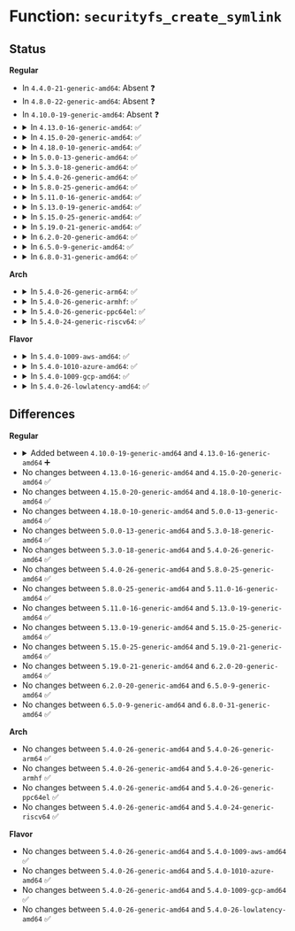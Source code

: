 # Function: <code>securityfs_create_symlink</code>

## Status
<b>Regular</b>
<ul>
<li>
In <code>4.4.0-21-generic-amd64</code>: Absent ❓
</li>
<li>
In <code>4.8.0-22-generic-amd64</code>: Absent ❓
</li>
<li>
In <code>4.10.0-19-generic-amd64</code>: Absent ❓
</li>
<li>
<details>
<summary>In <code>4.13.0-16-generic-amd64</code>: ✅</summary>

```c
struct dentry * securityfs_create_symlink(const char * name, struct dentry * parent, const char * target, const struct inode_operations * iops)
```

```json
{
  "name": "securityfs_create_symlink",
  "collision_type": "Unique Global",
  "inline_type": "No",
  "funcs": [
    {
      "addr": 18446744071582653216,
      "name": "securityfs_create_symlink",
      "external": true,
      "loc": "security/inode.c:254",
      "file": "security/inode.c",
      "inline": "seen, unknown",
      "caller_inline": [],
      "caller_func": []
    }
  ],
  "symbols": [
    {
      "addr": 18446744071582653216,
      "name": "securityfs_create_symlink",
      "section": ".text",
      "bind": "STB_GLOBAL",
      "size": 130
    }
  ]
}
```
</details>
</li>
<li>
<details>
<summary>In <code>4.15.0-20-generic-amd64</code>: ✅</summary>

```c
struct dentry * securityfs_create_symlink(const char * name, struct dentry * parent, const char * target, const struct inode_operations * iops)
```

```json
{
  "name": "securityfs_create_symlink",
  "collision_type": "Unique Global",
  "inline_type": "No",
  "funcs": [
    {
      "addr": 18446744071582808352,
      "name": "securityfs_create_symlink",
      "external": true,
      "loc": "security/inode.c:254",
      "file": "security/inode.c",
      "inline": "seen, unknown",
      "caller_inline": [],
      "caller_func": []
    }
  ],
  "symbols": [
    {
      "addr": 18446744071582808352,
      "name": "securityfs_create_symlink",
      "section": ".text",
      "bind": "STB_GLOBAL",
      "size": 130
    }
  ]
}
```
</details>
</li>
<li>
<details>
<summary>In <code>4.18.0-10-generic-amd64</code>: ✅</summary>

```c
struct dentry * securityfs_create_symlink(const char * name, struct dentry * parent, const char * target, const struct inode_operations * iops)
```

```json
{
  "name": "securityfs_create_symlink",
  "collision_type": "Unique Global",
  "inline_type": "No",
  "funcs": [
    {
      "addr": 18446744071583002448,
      "name": "securityfs_create_symlink",
      "external": true,
      "loc": "security/inode.c:254",
      "file": "security/inode.c",
      "inline": "seen, unknown",
      "caller_inline": [],
      "caller_func": [
        "security/apparmor/apparmorfs.c:aa_create_aafs",
        "security/integrity/ima/ima_fs.c:ima_fs_init",
        "security/integrity/evm/evm_secfs.c:evm_init_secfs"
      ]
    }
  ],
  "symbols": [
    {
      "addr": 18446744071583002448,
      "name": "securityfs_create_symlink",
      "section": ".text",
      "bind": "STB_GLOBAL",
      "size": 141
    }
  ]
}
```
</details>
</li>
<li>
<details>
<summary>In <code>5.0.0-13-generic-amd64</code>: ✅</summary>

```c
struct dentry * securityfs_create_symlink(const char * name, struct dentry * parent, const char * target, const struct inode_operations * iops)
```

```json
{
  "name": "securityfs_create_symlink",
  "collision_type": "Unique Global",
  "inline_type": "No",
  "funcs": [
    {
      "addr": 18446744071583115776,
      "name": "securityfs_create_symlink",
      "external": true,
      "loc": "security/inode.c:255",
      "file": "security/inode.c",
      "inline": "seen, unknown",
      "caller_inline": [],
      "caller_func": [
        "security/apparmor/apparmorfs.c:aa_create_aafs",
        "security/integrity/ima/ima_fs.c:ima_fs_init",
        "security/integrity/evm/evm_secfs.c:evm_init_secfs"
      ]
    }
  ],
  "symbols": [
    {
      "addr": 18446744071583115776,
      "name": "securityfs_create_symlink",
      "section": ".text",
      "bind": "STB_GLOBAL",
      "size": 140
    }
  ]
}
```
</details>
</li>
<li>
<details>
<summary>In <code>5.3.0-18-generic-amd64</code>: ✅</summary>

```c
struct dentry * securityfs_create_symlink(const char * name, struct dentry * parent, const char * target, const struct inode_operations * iops)
```

```json
{
  "name": "securityfs_create_symlink",
  "collision_type": "Unique Global",
  "inline_type": "No",
  "funcs": [
    {
      "addr": 18446744071583302720,
      "name": "securityfs_create_symlink",
      "external": true,
      "loc": "security/inode.c:260",
      "file": "security/inode.c",
      "inline": "seen, unknown",
      "caller_inline": [],
      "caller_func": [
        "security/apparmor/apparmorfs.c:aa_create_aafs",
        "security/integrity/ima/ima_fs.c:ima_fs_init",
        "security/integrity/evm/evm_secfs.c:evm_init_secfs"
      ]
    }
  ],
  "symbols": [
    {
      "addr": 18446744071583302720,
      "name": "securityfs_create_symlink",
      "section": ".text",
      "bind": "STB_GLOBAL",
      "size": 131
    }
  ]
}
```
</details>
</li>
<li>
<details>
<summary>In <code>5.4.0-26-generic-amd64</code>: ✅</summary>

```c
struct dentry * securityfs_create_symlink(const char * name, struct dentry * parent, const char * target, const struct inode_operations * iops)
```

```json
{
  "name": "securityfs_create_symlink",
  "collision_type": "Unique Global",
  "inline_type": "No",
  "funcs": [
    {
      "addr": 18446744071583407376,
      "name": "securityfs_create_symlink",
      "external": true,
      "loc": "security/inode.c:260",
      "file": "security/inode.c",
      "inline": "seen, unknown",
      "caller_inline": [],
      "caller_func": [
        "security/apparmor/apparmorfs.c:aa_create_aafs",
        "security/integrity/ima/ima_fs.c:ima_fs_init",
        "security/integrity/evm/evm_secfs.c:evm_init_secfs"
      ]
    }
  ],
  "symbols": [
    {
      "addr": 18446744071583407376,
      "name": "securityfs_create_symlink",
      "section": ".text",
      "bind": "STB_GLOBAL",
      "size": 131
    }
  ]
}
```
</details>
</li>
<li>
<details>
<summary>In <code>5.8.0-25-generic-amd64</code>: ✅</summary>

```c
struct dentry * securityfs_create_symlink(const char * name, struct dentry * parent, const char * target, const struct inode_operations * iops)
```

```json
{
  "name": "securityfs_create_symlink",
  "collision_type": "Unique Global",
  "inline_type": "No",
  "funcs": [
    {
      "addr": 18446744071583747984,
      "name": "securityfs_create_symlink",
      "external": true,
      "loc": "security/inode.c:260",
      "file": "security/inode.c",
      "inline": "seen, unknown",
      "caller_inline": [],
      "caller_func": [
        "security/apparmor/apparmorfs.c:aa_create_aafs",
        "security/integrity/ima/ima_fs.c:ima_fs_init",
        "security/integrity/evm/evm_secfs.c:evm_init_secfs"
      ]
    }
  ],
  "symbols": [
    {
      "addr": 18446744071583747984,
      "name": "securityfs_create_symlink",
      "section": ".text",
      "bind": "STB_GLOBAL",
      "size": 131
    }
  ]
}
```
</details>
</li>
<li>
<details>
<summary>In <code>5.11.0-16-generic-amd64</code>: ✅</summary>

```c
struct dentry * securityfs_create_symlink(const char * name, struct dentry * parent, const char * target, const struct inode_operations * iops)
```

```json
{
  "name": "securityfs_create_symlink",
  "collision_type": "Unique Global",
  "inline_type": "No",
  "funcs": [
    {
      "addr": 18446744071583868128,
      "name": "securityfs_create_symlink",
      "external": true,
      "loc": "security/inode.c:260",
      "file": "security/inode.c",
      "inline": "seen, unknown",
      "caller_inline": [],
      "caller_func": [
        "security/apparmor/apparmorfs.c:aa_create_aafs",
        "security/integrity/ima/ima_fs.c:ima_fs_init",
        "security/integrity/evm/evm_secfs.c:evm_init_secfs"
      ]
    }
  ],
  "symbols": [
    {
      "addr": 18446744071583868128,
      "name": "securityfs_create_symlink",
      "section": ".text",
      "bind": "STB_GLOBAL",
      "size": 131
    }
  ]
}
```
</details>
</li>
<li>
<details>
<summary>In <code>5.13.0-19-generic-amd64</code>: ✅</summary>

```c
struct dentry * securityfs_create_symlink(const char * name, struct dentry * parent, const char * target, const struct inode_operations * iops)
```

```json
{
  "name": "securityfs_create_symlink",
  "collision_type": "Unique Global",
  "inline_type": "No",
  "funcs": [
    {
      "addr": 18446744071583894288,
      "name": "securityfs_create_symlink",
      "external": true,
      "loc": "security/inode.c:260",
      "file": "security/inode.c",
      "inline": "seen, unknown",
      "caller_inline": [],
      "caller_func": [
        "security/apparmor/apparmorfs.c:aa_create_aafs",
        "security/integrity/ima/ima_fs.c:ima_fs_init",
        "security/integrity/evm/evm_secfs.c:evm_init_secfs"
      ]
    }
  ],
  "symbols": [
    {
      "addr": 18446744071583894288,
      "name": "securityfs_create_symlink",
      "section": ".text",
      "bind": "STB_GLOBAL",
      "size": 131
    }
  ]
}
```
</details>
</li>
<li>
<details>
<summary>In <code>5.15.0-25-generic-amd64</code>: ✅</summary>

```c
struct dentry * securityfs_create_symlink(const char * name, struct dentry * parent, const char * target, const struct inode_operations * iops)
```

```json
{
  "name": "securityfs_create_symlink",
  "collision_type": "Unique Global",
  "inline_type": "No",
  "funcs": [
    {
      "addr": 18446744071584258112,
      "name": "securityfs_create_symlink",
      "external": true,
      "loc": "security/inode.c:260",
      "file": "security/inode.c",
      "inline": "seen, unknown",
      "caller_inline": [],
      "caller_func": [
        "security/apparmor/apparmorfs.c:aa_create_aafs",
        "security/integrity/ima/ima_fs.c:ima_fs_init",
        "security/integrity/evm/evm_secfs.c:evm_init_secfs"
      ]
    }
  ],
  "symbols": [
    {
      "addr": 18446744071584258112,
      "name": "securityfs_create_symlink",
      "section": ".text",
      "bind": "STB_GLOBAL",
      "size": 131
    }
  ]
}
```
</details>
</li>
<li>
<details>
<summary>In <code>5.19.0-21-generic-amd64</code>: ✅</summary>

```c
struct dentry * securityfs_create_symlink(const char * name, struct dentry * parent, const char * target, const struct inode_operations * iops)
```

```json
{
  "name": "securityfs_create_symlink",
  "collision_type": "Unique Global",
  "inline_type": "No",
  "funcs": [
    {
      "addr": 18446744071584870480,
      "name": "securityfs_create_symlink",
      "external": true,
      "loc": "security/inode.c:260",
      "file": "security/inode.c",
      "inline": "seen, unknown",
      "caller_inline": [],
      "caller_func": [
        "security/apparmor/apparmorfs.c:aa_create_aafs",
        "security/integrity/ima/ima_fs.c:ima_fs_init",
        "security/integrity/evm/evm_secfs.c:evm_init_secfs"
      ]
    }
  ],
  "symbols": [
    {
      "addr": 18446744071584870480,
      "name": "securityfs_create_symlink",
      "section": ".text",
      "bind": "STB_GLOBAL",
      "size": 149
    }
  ]
}
```
</details>
</li>
<li>
<details>
<summary>In <code>6.2.0-20-generic-amd64</code>: ✅</summary>

```c
struct dentry * securityfs_create_symlink(const char * name, struct dentry * parent, const char * target, const struct inode_operations * iops)
```

```json
{
  "name": "securityfs_create_symlink",
  "collision_type": "Unique Global",
  "inline_type": "No",
  "funcs": [
    {
      "addr": 18446744071585575984,
      "name": "securityfs_create_symlink",
      "external": true,
      "loc": "security/inode.c:260",
      "file": "security/inode.c",
      "inline": "seen, unknown",
      "caller_inline": [],
      "caller_func": [
        "security/apparmor/apparmorfs.c:aa_create_aafs",
        "security/integrity/ima/ima_fs.c:ima_fs_init",
        "security/integrity/evm/evm_secfs.c:evm_init_secfs"
      ]
    }
  ],
  "symbols": [
    {
      "addr": 18446744071585575984,
      "name": "securityfs_create_symlink",
      "section": ".text",
      "bind": "STB_GLOBAL",
      "size": 149
    }
  ]
}
```
</details>
</li>
<li>
<details>
<summary>In <code>6.5.0-9-generic-amd64</code>: ✅</summary>

```c
struct dentry * securityfs_create_symlink(const char * name, struct dentry * parent, const char * target, const struct inode_operations * iops)
```

```json
{
  "name": "securityfs_create_symlink",
  "collision_type": "Unique Global",
  "inline_type": "No",
  "funcs": [
    {
      "addr": 18446744071585807248,
      "name": "securityfs_create_symlink",
      "external": true,
      "loc": "security/inode.c:260",
      "file": "security/inode.c",
      "inline": "seen, unknown",
      "caller_inline": [],
      "caller_func": [
        "security/apparmor/apparmorfs.c:aa_create_aafs",
        "security/integrity/ima/ima_fs.c:ima_fs_init",
        "security/integrity/evm/evm_secfs.c:evm_init_secfs"
      ]
    }
  ],
  "symbols": [
    {
      "addr": 18446744071585807248,
      "name": "securityfs_create_symlink",
      "section": ".text",
      "bind": "STB_GLOBAL",
      "size": 149
    }
  ]
}
```
</details>
</li>
<li>
<details>
<summary>In <code>6.8.0-31-generic-amd64</code>: ✅</summary>

```c
struct dentry * securityfs_create_symlink(const char * name, struct dentry * parent, const char * target, const struct inode_operations * iops)
```

```json
{
  "name": "securityfs_create_symlink",
  "collision_type": "Unique Global",
  "inline_type": "No",
  "funcs": [
    {
      "addr": 18446744071586055664,
      "name": "securityfs_create_symlink",
      "external": true,
      "loc": "security/inode.c:260",
      "file": "security/inode.c",
      "inline": "seen, unknown",
      "caller_inline": [],
      "caller_func": [
        "security/apparmor/apparmorfs.c:aa_create_aafs",
        "security/integrity/ima/ima_fs.c:ima_fs_init",
        "security/integrity/evm/evm_secfs.c:evm_init_secfs"
      ]
    }
  ],
  "symbols": [
    {
      "addr": 18446744071586055664,
      "name": "securityfs_create_symlink",
      "section": ".text",
      "bind": "STB_GLOBAL",
      "size": 149
    }
  ]
}
```
</details>
</li>
</ul>
<b>Arch</b>
<ul>
<li>
<details>
<summary>In <code>5.4.0-26-generic-arm64</code>: ✅</summary>

```c
struct dentry * securityfs_create_symlink(const char * name, struct dentry * parent, const char * target, const struct inode_operations * iops)
```

```json
{
  "name": "securityfs_create_symlink",
  "collision_type": "Unique Global",
  "inline_type": "No",
  "funcs": [
    {
      "addr": 18446603336495161440,
      "name": "securityfs_create_symlink",
      "external": true,
      "loc": "security/inode.c:260",
      "file": "security/inode.c",
      "inline": "seen, unknown",
      "caller_inline": [],
      "caller_func": [
        "security/apparmor/apparmorfs.c:aa_create_aafs",
        "security/integrity/ima/ima_fs.c:ima_fs_init",
        "security/integrity/evm/evm_secfs.c:evm_init_secfs"
      ]
    }
  ],
  "symbols": [
    {
      "addr": 18446603336495161440,
      "name": "securityfs_create_symlink",
      "section": ".text",
      "bind": "STB_GLOBAL",
      "size": 144
    }
  ]
}
```
</details>
</li>
<li>
<details>
<summary>In <code>5.4.0-26-generic-armhf</code>: ✅</summary>

```c
struct dentry * securityfs_create_symlink(const char * name, struct dentry * parent, const char * target, const struct inode_operations * iops)
```

```json
{
  "name": "securityfs_create_symlink",
  "collision_type": "Unique Global",
  "inline_type": "No",
  "funcs": [
    {
      "addr": 3228548664,
      "name": "securityfs_create_symlink",
      "external": true,
      "loc": "security/inode.c:260",
      "file": "security/inode.c",
      "inline": "seen, unknown",
      "caller_inline": [],
      "caller_func": [
        "security/apparmor/apparmorfs.c:aa_create_aafs",
        "security/integrity/ima/ima_fs.c:ima_fs_init",
        "security/integrity/evm/evm_secfs.c:evm_init_secfs"
      ]
    }
  ],
  "symbols": [
    {
      "addr": 3228548664,
      "name": "securityfs_create_symlink",
      "section": ".text",
      "bind": "STB_GLOBAL",
      "size": 140
    }
  ]
}
```
</details>
</li>
<li>
<details>
<summary>In <code>5.4.0-26-generic-ppc64el</code>: ✅</summary>

```c
struct dentry * securityfs_create_symlink(const char * name, struct dentry * parent, const char * target, const struct inode_operations * iops)
```

```json
{
  "name": "securityfs_create_symlink",
  "collision_type": "Unique Global",
  "inline_type": "No",
  "funcs": [
    {
      "addr": 13835058055289096752,
      "name": "securityfs_create_symlink",
      "external": true,
      "loc": "security/inode.c:260",
      "file": "security/inode.c",
      "inline": "seen, unknown",
      "caller_inline": [],
      "caller_func": [
        "security/apparmor/apparmorfs.c:aa_create_aafs",
        "security/integrity/ima/ima_fs.c:ima_fs_init",
        "security/integrity/evm/evm_secfs.c:evm_init_secfs"
      ]
    }
  ],
  "symbols": [
    {
      "addr": 13835058055289096752,
      "name": "securityfs_create_symlink",
      "section": ".text",
      "bind": "STB_GLOBAL",
      "size": 200
    }
  ]
}
```
</details>
</li>
<li>
<details>
<summary>In <code>5.4.0-24-generic-riscv64</code>: ✅</summary>

```c
struct dentry * securityfs_create_symlink(const char * name, struct dentry * parent, const char * target, const struct inode_operations * iops)
```

```json
{
  "name": "securityfs_create_symlink",
  "collision_type": "Unique Global",
  "inline_type": "No",
  "funcs": [
    {
      "addr": 18446743936274406276,
      "name": "securityfs_create_symlink",
      "external": true,
      "loc": "security/inode.c:260",
      "file": "security/inode.c",
      "inline": "seen, unknown",
      "caller_inline": [],
      "caller_func": [
        "security/apparmor/apparmorfs.c:aa_create_aafs",
        "security/integrity/ima/ima_fs.c:ima_fs_init",
        "security/integrity/evm/evm_secfs.c:evm_init_secfs"
      ]
    }
  ],
  "symbols": [
    {
      "addr": 18446743936274406276,
      "name": "securityfs_create_symlink",
      "section": ".text",
      "bind": "STB_GLOBAL",
      "size": 122
    }
  ]
}
```
</details>
</li>
</ul>
<b>Flavor</b>
<ul>
<li>
<details>
<summary>In <code>5.4.0-1009-aws-amd64</code>: ✅</summary>

```c
struct dentry * securityfs_create_symlink(const char * name, struct dentry * parent, const char * target, const struct inode_operations * iops)
```

```json
{
  "name": "securityfs_create_symlink",
  "collision_type": "Unique Global",
  "inline_type": "No",
  "funcs": [
    {
      "addr": 18446744071583376112,
      "name": "securityfs_create_symlink",
      "external": true,
      "loc": "security/inode.c:260",
      "file": "security/inode.c",
      "inline": "seen, unknown",
      "caller_inline": [],
      "caller_func": [
        "security/apparmor/apparmorfs.c:aa_create_aafs",
        "security/integrity/ima/ima_fs.c:ima_fs_init",
        "security/integrity/evm/evm_secfs.c:evm_init_secfs"
      ]
    }
  ],
  "symbols": [
    {
      "addr": 18446744071583376112,
      "name": "securityfs_create_symlink",
      "section": ".text",
      "bind": "STB_GLOBAL",
      "size": 131
    }
  ]
}
```
</details>
</li>
<li>
<details>
<summary>In <code>5.4.0-1010-azure-amd64</code>: ✅</summary>

```c
struct dentry * securityfs_create_symlink(const char * name, struct dentry * parent, const char * target, const struct inode_operations * iops)
```

```json
{
  "name": "securityfs_create_symlink",
  "collision_type": "Unique Global",
  "inline_type": "No",
  "funcs": [
    {
      "addr": 18446744071583313216,
      "name": "securityfs_create_symlink",
      "external": true,
      "loc": "security/inode.c:260",
      "file": "security/inode.c",
      "inline": "seen, unknown",
      "caller_inline": [],
      "caller_func": [
        "security/apparmor/apparmorfs.c:aa_create_aafs",
        "security/integrity/ima/ima_fs.c:ima_fs_init",
        "security/integrity/evm/evm_secfs.c:evm_init_secfs"
      ]
    }
  ],
  "symbols": [
    {
      "addr": 18446744071583313216,
      "name": "securityfs_create_symlink",
      "section": ".text",
      "bind": "STB_GLOBAL",
      "size": 131
    }
  ]
}
```
</details>
</li>
<li>
<details>
<summary>In <code>5.4.0-1009-gcp-amd64</code>: ✅</summary>

```c
struct dentry * securityfs_create_symlink(const char * name, struct dentry * parent, const char * target, const struct inode_operations * iops)
```

```json
{
  "name": "securityfs_create_symlink",
  "collision_type": "Unique Global",
  "inline_type": "No",
  "funcs": [
    {
      "addr": 18446744071583359888,
      "name": "securityfs_create_symlink",
      "external": true,
      "loc": "security/inode.c:260",
      "file": "security/inode.c",
      "inline": "seen, unknown",
      "caller_inline": [],
      "caller_func": [
        "security/apparmor/apparmorfs.c:aa_create_aafs",
        "security/integrity/ima/ima_fs.c:ima_fs_init",
        "security/integrity/evm/evm_secfs.c:evm_init_secfs"
      ]
    }
  ],
  "symbols": [
    {
      "addr": 18446744071583359888,
      "name": "securityfs_create_symlink",
      "section": ".text",
      "bind": "STB_GLOBAL",
      "size": 131
    }
  ]
}
```
</details>
</li>
<li>
<details>
<summary>In <code>5.4.0-26-lowlatency-amd64</code>: ✅</summary>

```c
struct dentry * securityfs_create_symlink(const char * name, struct dentry * parent, const char * target, const struct inode_operations * iops)
```

```json
{
  "name": "securityfs_create_symlink",
  "collision_type": "Unique Global",
  "inline_type": "No",
  "funcs": [
    {
      "addr": 18446744071583455072,
      "name": "securityfs_create_symlink",
      "external": true,
      "loc": "security/inode.c:260",
      "file": "security/inode.c",
      "inline": "seen, unknown",
      "caller_inline": [],
      "caller_func": [
        "security/apparmor/apparmorfs.c:aa_create_aafs",
        "security/integrity/ima/ima_fs.c:ima_fs_init",
        "security/integrity/evm/evm_secfs.c:evm_init_secfs"
      ]
    }
  ],
  "symbols": [
    {
      "addr": 18446744071583455072,
      "name": "securityfs_create_symlink",
      "section": ".text",
      "bind": "STB_GLOBAL",
      "size": 131
    }
  ]
}
```
</details>
</li>
</ul>

## Differences
<b>Regular</b>
<ul>
<li>
<details>
<summary>Added between <code>4.10.0-19-generic-amd64</code> and <code>4.13.0-16-generic-amd64</code> ➕</summary>

```c
struct dentry * securityfs_create_symlink(const char * name, struct dentry * parent, const char * target, const struct inode_operations * iops)
```
</details>
</li>
<li>
No changes between <code>4.13.0-16-generic-amd64</code> and <code>4.15.0-20-generic-amd64</code> ✅
</li>
<li>
No changes between <code>4.15.0-20-generic-amd64</code> and <code>4.18.0-10-generic-amd64</code> ✅
</li>
<li>
No changes between <code>4.18.0-10-generic-amd64</code> and <code>5.0.0-13-generic-amd64</code> ✅
</li>
<li>
No changes between <code>5.0.0-13-generic-amd64</code> and <code>5.3.0-18-generic-amd64</code> ✅
</li>
<li>
No changes between <code>5.3.0-18-generic-amd64</code> and <code>5.4.0-26-generic-amd64</code> ✅
</li>
<li>
No changes between <code>5.4.0-26-generic-amd64</code> and <code>5.8.0-25-generic-amd64</code> ✅
</li>
<li>
No changes between <code>5.8.0-25-generic-amd64</code> and <code>5.11.0-16-generic-amd64</code> ✅
</li>
<li>
No changes between <code>5.11.0-16-generic-amd64</code> and <code>5.13.0-19-generic-amd64</code> ✅
</li>
<li>
No changes between <code>5.13.0-19-generic-amd64</code> and <code>5.15.0-25-generic-amd64</code> ✅
</li>
<li>
No changes between <code>5.15.0-25-generic-amd64</code> and <code>5.19.0-21-generic-amd64</code> ✅
</li>
<li>
No changes between <code>5.19.0-21-generic-amd64</code> and <code>6.2.0-20-generic-amd64</code> ✅
</li>
<li>
No changes between <code>6.2.0-20-generic-amd64</code> and <code>6.5.0-9-generic-amd64</code> ✅
</li>
<li>
No changes between <code>6.5.0-9-generic-amd64</code> and <code>6.8.0-31-generic-amd64</code> ✅
</li>
</ul>
<b>Arch</b>
<ul>
<li>
No changes between <code>5.4.0-26-generic-amd64</code> and <code>5.4.0-26-generic-arm64</code> ✅
</li>
<li>
No changes between <code>5.4.0-26-generic-amd64</code> and <code>5.4.0-26-generic-armhf</code> ✅
</li>
<li>
No changes between <code>5.4.0-26-generic-amd64</code> and <code>5.4.0-26-generic-ppc64el</code> ✅
</li>
<li>
No changes between <code>5.4.0-26-generic-amd64</code> and <code>5.4.0-24-generic-riscv64</code> ✅
</li>
</ul>
<b>Flavor</b>
<ul>
<li>
No changes between <code>5.4.0-26-generic-amd64</code> and <code>5.4.0-1009-aws-amd64</code> ✅
</li>
<li>
No changes between <code>5.4.0-26-generic-amd64</code> and <code>5.4.0-1010-azure-amd64</code> ✅
</li>
<li>
No changes between <code>5.4.0-26-generic-amd64</code> and <code>5.4.0-1009-gcp-amd64</code> ✅
</li>
<li>
No changes between <code>5.4.0-26-generic-amd64</code> and <code>5.4.0-26-lowlatency-amd64</code> ✅
</li>
</ul>
